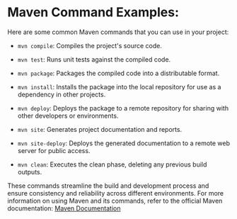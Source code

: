 # Maven Command Examples:

Here are some common Maven commands that you can use in your project:

- `mvn compile`: Compiles the project's source code.

- `mvn test`: Runs unit tests against the compiled code.

- `mvn package`: Packages the compiled code into a distributable format.

- `mvn install`: Installs the package into the local repository for use as a dependency in other projects.

- `mvn deploy`: Deploys the package to a remote repository for sharing with other developers or environments.

- `mvn site`: Generates project documentation and reports.

- `mvn site-deploy`: Deploys the generated documentation to a remote web server for public access.

- `mvn clean`: Executes the clean phase, deleting any previous build outputs.

These commands streamline the build and development process and ensure consistency and reliability across different environments. For more information on using Maven and its commands, refer to the official Maven documentation: [Maven Documentation](https://maven.apache.org/documentation.html)
